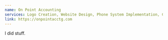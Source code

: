 ```yaml
---
name: On Point Accounting
services: Logo Creation, Website Design, Phone System Implementation, Company Email Setup, Document Mgmt System Development.
link: https://onpointacctg.com
---
```

I did stuff.
